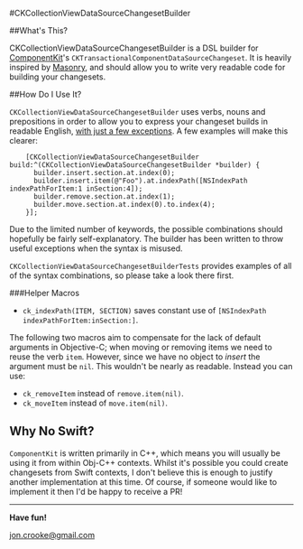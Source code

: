 #CKCollectionViewDataSourceChangesetBuilder

##What's This?

CKCollectionViewDataSourceChangesetBuilder is a DSL builder for [ComponentKit](http://componentkit.org/)'s `CKTransactionalComponentDataSourceChangeset`. It is heavily inspired by [Masonry](https://github.com/SnapKit/Masonry), and should allow you to write very readable code for building your changesets.

##How Do I Use It?

`CKCollectionViewDataSourceChangesetBuilder` uses verbs, nouns and prepositions in order to allow you to express your changeset builds in readable English, [with just a few exceptions](#helper-macros). A few examples will make this clearer:

		[CKCollectionViewDataSourceChangesetBuilder build:^(CKCollectionViewDataSourceChangesetBuilder *builder) {
		  builder.insert.section.at.index(0);
		  builder.insert.item(@"Foo").at.indexPath([NSIndexPath indexPathForItem:1 inSection:4]);
		  builder.remove.section.at.index(1);
		  builder.move.section.at.index(0).to.index(4);
		}];

Due to the limited number of keywords, the possible combinations should hopefully be fairly self-explanatory. The builder has been written to throw useful exceptions when the syntax is misused.

`CKCollectionViewDataSourceChangesetBuilderTests` provides examples of all of the syntax combinations, so please take a look there first.

###Helper Macros

* `ck_indexPath(ITEM, SECTION)` saves constant use of `[NSIndexPath indexPathForItem:inSection:]`.

The following two macros aim to compensate for the lack of default arguments in Objective-C; when moving or removing items we need to reuse the verb `item`. However, since we have no object to *insert* the argument must be `nil`. This wouldn't be nearly as readable. Instead you can use:

* `ck_removeItem` instead of `remove.item(nil)`.
* `ck_moveItem` instead of `move.item(nil)`.

## Why No Swift?

`ComponentKit` is written primarily in C++, which means you will usually be using it from within Obj-C++ contexts. Whilst it's possible you could create changesets from Swift contexts, I don't believe this is enough to justify another implementation at this time. Of course, if someone would like to implement it then I'd be happy to receive a PR!

---

**Have fun!**

jon.crooke@gmail.com
